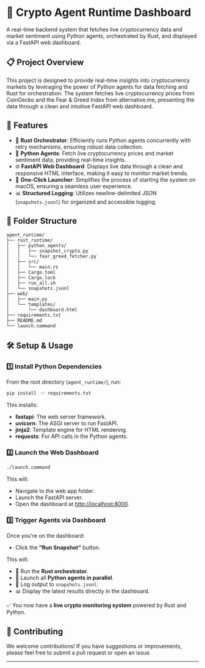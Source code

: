 # 🧠 Crypto Agent Runtime Dashboard

A real-time backend system that fetches live cryptocurrency data and market sentiment using Python agents, orchestrated by Rust, and displayed via a FastAPI web dashboard.

## 📋 Project Overview

This project is designed to provide real-time insights into cryptocurrency markets by leveraging the power of Python agents for data fetching and Rust for orchestration. The system fetches live cryptocurrency prices from CoinGecko and the Fear & Greed Index from alternative.me, presenting the data through a clean and intuitive FastAPI web dashboard.

## 🚀 Features

- 🦀 **Rust Orchestrator**: Efficiently runs Python agents concurrently with retry mechanisms, ensuring robust data collection.
- 🐍 **Python Agents**: Fetch live cryptocurrency prices and market sentiment data, providing real-time insights.
- 🌐 **FastAPI Web Dashboard**: Displays live data through a clean and responsive HTML interface, making it easy to monitor market trends.
- 🔁 **One-Click Launcher**: Simplifies the process of starting the system on macOS, ensuring a seamless user experience.
- 📊 **Structured Logging**: Utilizes newline-delimited JSON (`snapshots.jsonl`) for organized and accessible logging.

## 📁 Folder Structure

```
agent_runtime/
├── rust_runtime/
│   ├── python_agents/
│   │   ├── snapshot_crypto.py
│   │   └── fear_greed_fetcher.py
│   ├── src/
│   │   └── main.rs
│   ├── Cargo.toml
│   ├── Cargo.lock
│   ├── run_all.sh
│   └── snapshots.jsonl
├── web/
│   ├── main.py
│   └── templates/
│       └── dashboard.html
├── requirements.txt
├── README.md
└── launch.command
```

## 🛠️ Setup & Usage

### 1️⃣ Install Python Dependencies

From the root directory (`agent_runtime/`), run:

```bash
pip install -r requirements.txt
```

This installs:
- **fastapi**: The web server framework.
- **uvicorn**: The ASGI server to run FastAPI.
- **jinja2**: Template engine for HTML rendering.
- **requests**: For API calls in the Python agents.

### 2️⃣ Launch the Web Dashboard

```bash
./launch.command
```

This will:
- Navigate to the web app folder.
- Launch the FastAPI server.
- Open the dashboard at [http://localhost:8000](http://localhost:8000).

### 3️⃣ Trigger Agents via Dashboard

Once you're on the dashboard:
- Click the **"Run Snapshot"** button.

This will:
- 🦀 Run the **Rust orchestrator**.
- 🐍 Launch all **Python agents in parallel**.
- 📄 Log output to `snapshots.jsonl`.
- 📊 Display the latest results directly in the dashboard.

✅ You now have a **live crypto monitoring system** powered by Rust and Python.

## 🤝 Contributing

We welcome contributions! If you have suggestions or improvements, please feel free to submit a pull request or open an issue.

---
